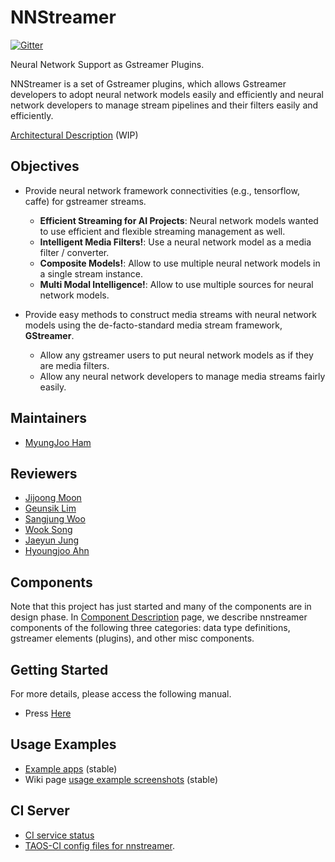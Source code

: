 # NNStreamer

[![Gitter][gitter-image]][gitter-url]

Neural Network Support as Gstreamer Plugins.

NNStreamer is a set of Gstreamer plugins, which allows
Gstreamer developers to adopt neural network models easily and efficiently and
neural network developers to manage stream pipelines and their filters easily and efficiently.

[Architectural Description](https://github.com/nnsuite/nnstreamer/wiki/Architectural-Description) (WIP)

## Objectives

- Provide neural network framework connectivities (e.g., tensorflow, caffe) for gstreamer streams.
  - **Efficient Streaming for AI Projects**: Neural network models wanted to use efficient and flexible streaming management as well.
  - **Intelligent Media Filters!**: Use a neural network model as a media filter / converter.
  - **Composite Models!**: Allow to use multiple neural network models in a single stream instance.
  - **Multi Modal Intelligence!**: Allow to use multiple sources for neural network models.

- Provide easy methods to construct media streams with neural network models using the de-facto-standard media stream framework, **GStreamer**.
  - Allow any gstreamer users to put neural network models as if they are media filters.
  - Allow any neural network developers to manage media streams fairly easily.

## Maintainers
* [MyungJoo Ham](https://github.com/myungjoo/)

## Reviewers
* [Jijoong Moon](https://github.com/jijoongmoon)
* [Geunsik Lim](https://github.com/leemgs)
* [Sangjung Woo](https://github.com/again4you)
* [Wook Song](https://github.com/wooksong)
* [Jaeyun Jung](https://github.com/jaeyun-jung)
* [Hyoungjoo Ahn](https://github.com/helloahn)

## Components

Note that this project has just started and many of the components are in design phase.
In [Component Description](Documentation/component-description.md) page, we describe nnstreamer components of the following three categories: data type definitions, gstreamer elements (plugins), and other misc components.

## Getting Started
For more details, please access the following manual.
* Press [Here](Documentation/getting-started.md)

## Usage Examples
- [Example apps](https://github.com/nnsuite/nnstreamer-example) (stable)
- Wiki page [usage example screenshots](https://github.com/nnsuite/nnstreamer/wiki/usage-examples-screenshots) (stable)

## CI Server

- [CI service status](http://nnsuite.mooo.com/)
- [TAOS-CI config files for nnstreamer](.TAOS-CI).


[gitter-url]: https://gitter.im/nnstreamer/Lobby
[gitter-image]: http://img.shields.io/badge/+%20GITTER-JOIN%20CHAT%20%E2%86%92-1DCE73.svg?style=flat-square
